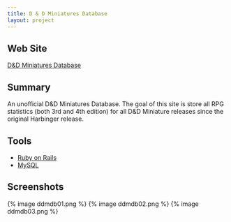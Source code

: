 ```yaml
---
title: D & D Miniatures Database
layout: project
---
```


## Web Site

[D&D Miniatures Database](http://dracosaur.us/)

## Summary

An unofficial D&D Miniatures Database. The goal of this site is store all RPG statistics (both 3rd and 4th edition) for all D&D Miniature releases since the original Harbinger release.

## Tools

- [Ruby on Rails](http://rubyonrails.org/)
- [MySQL](http://www.mysql.com/)

## Screenshots

{% image ddmdb01.png %}
{% image ddmdb02.png %}
{% image ddmdb03.png %}

